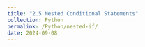 ```yaml
---
title: "2.5 Nested Conditional Statements"
collection: Python
permalink: /Python/nested-if/
date: 2024-09-08
---
```

